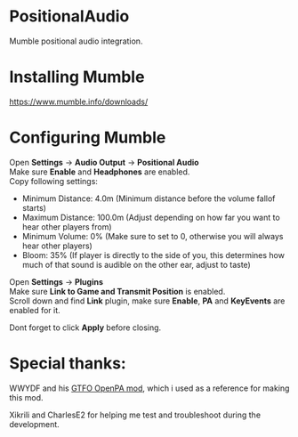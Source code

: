# PositionalAudio
Mumble positional audio integration.

# Installing Mumble
https://www.mumble.info/downloads/

# Configuring Mumble

Open **Settings** -> **Audio Output** -> **Positional Audio**\
Make sure **Enable** and **Headphones** are enabled.\
Copy following settings: 

* Minimum Distance: 4.0m   (Minimum distance before the volume fallof starts)
* Maximum Distance: 100.0m (Adjust depending on how far you want to hear other players from)
* Minimum Volume: 0%       (Make sure to set to 0, otherwise you will always hear other players)
* Bloom: 35%               (If player is directly to the side of you, this determines how much of that sound is audible on the other ear, adjust to taste)

Open **Settings** -> **Plugins** \
Make sure **Link to Game and Transmit Position** is enabled.\
Scroll down and find **Link** plugin, make sure **Enable**, **PA** and **KeyEvents** are enabled for it.

Dont forget to click **Apply** before closing.


# Special thanks:
WWYDF and his [GTFO OpenPA mod](https://github.com/WWYDF/OpenPA), which i used as a reference for making this mod.

Xikrili and CharlesE2 for helping me test and troubleshoot during the development.

